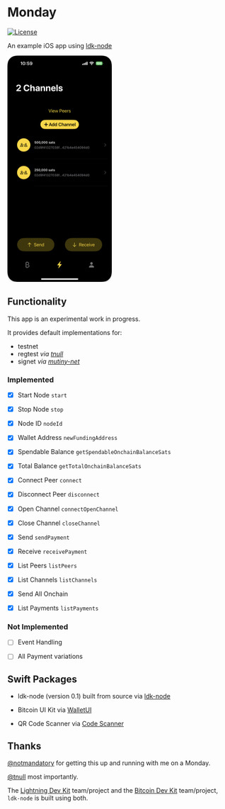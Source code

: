 # Monday

[![License](https://img.shields.io/badge/license-MIT%2FApache--2.0-blue.svg)](https://github.com/reez/Monday/blob/master/LICENSE) 

An example iOS app using [ldk-node](https://github.com/lightningdevkit/ldk-node)

<img src="Docs/lightning-screen.png" alt="Screenshot" width="236" height="511">

## Functionality

This app is an experimental work in progress. 

It provides default implementations for: 
- testnet
- regtest *via [tnull](https://github.com/tnull/ldk-node-workshop)*
- signet *via [mutiny-net](https://github.com/MutinyWallet/mutiny-net)*

### Implemented

- [x] Start Node `start`

- [x] Stop Node `stop`

- [x] Node ID `nodeId`

- [x] Wallet Address `newFundingAddress`

- [x] Spendable Balance `getSpendableOnchainBalanceSats`

- [x] Total Balance `getTotalOnchainBalanceSats`

- [x] Connect Peer `connect`

- [x] Disconnect Peer `disconnect`

- [x] Open Channel `connectOpenChannel`

- [x] Close Channel `closeChannel`

- [x] Send `sendPayment`

- [x] Receive `receivePayment`

- [x] List Peers `listPeers`

- [x] List Channels `listChannels`

- [x] Send All Onchain

- [x] List Payments `listPayments`

### Not Implemented

- [ ] Event Handling 

- [ ] All Payment variations

## Swift Packages

- ldk-node (version 0.1) built from source via [ldk-node](https://github.com/lightningdevkit/ldk-node)

- Bitcoin UI Kit via [WalletUI](https://github.com/reez/WalletUI)

- QR Code Scanner via [Code Scanner](https://github.com/twostraws/CodeScanner)

## Thanks

[@notmandatory](https://github.com/notmandatory) for getting this up and running with me on a Monday.

[@tnull](https://github.com/tnull) most importantly. 

The [Lightning Dev Kit](https://lightningdevkit.org) team/project and the [Bitcoin Dev Kit](https://bitcoindevkit.org/) team/project, `ldk-node` is built using both.
